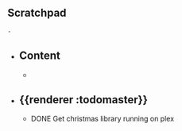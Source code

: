 ## Scratchpad
	-
- ## Content
	-
- ## {{renderer :todomaster}}
	- DONE Get christmas library running on plex